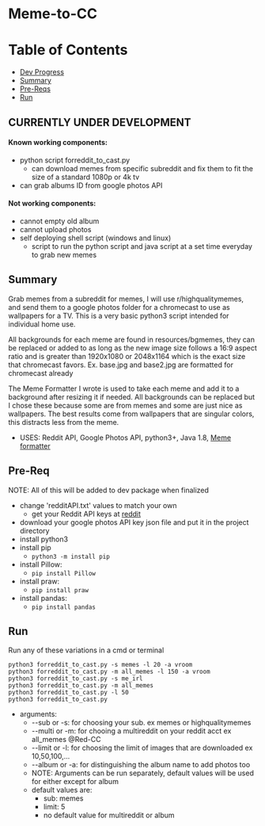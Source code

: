# Meme-to-CC

# Table of Contents

- [Dev Progress](https://github.com/WalterMitty2112/Meme-to-CC#currently-under-development)
- [Summary](https://github.com/WalterMitty2112/Meme-to-CC#summary)
- [Pre-Reqs](https://github.com/WalterMitty2112/Meme-to-CC#pre-req)
- [Run](https://github.com/WalterMitty2112/Meme-to-CC#run)

## CURRENTLY UNDER DEVELOPMENT
#### Known working components:
   - python script forreddit_to_cast.py
      - can download memes from specific subreddit and fix them to fit the size of a standard 1080p or 4k tv
   - can grab albums ID from google photos API
#### Not working components:
   - cannot empty old album
   - cannot upload photos 
   - self deploying shell script (windows and linux)
      - script to run the python script and java script at a set time everyday to grab new memes

## Summary 
  Grab memes from a subreddit for memes, I will use r/highqualitymemes, and send them to a google photos folder for
  a chromecast to use as wallpapers for a TV. This is a very basic python3 script intended for individual home use.
  
  All backgrounds for each meme are found in resources/bgmemes, they can be replaced or added to as long as the new image size follows a 16:9 aspect ratio and is greater than 1920x1080 or 2048x1164 which is the exact size that chromecast favors. Ex. base.jpg and base2.jpg are formatted for chromecast already
  
  The Meme Formatter I wrote is used to take each meme and add it to a background after resizing it if needed. All backgrounds can be replaced but I chose these because some are from memes and some are just nice as wallpapers. The best results come from wallpapers that are singular colors, this distracts less from the meme.
  
  - USES: Reddit API, Google Photos API, python3+, Java 1.8, [Meme formatter](https://github.com/WalterMitty2112/Meme-Formatter-for-Chromecast)

## Pre-Req

NOTE: All of this will be added to dev package when finalized

  - change 'redditAPI.txt' values to match your own
    - get your Reddit API keys at [reddit](https://www.reddit.com/prefs/apps)
  - download your google photos API key json file and put it in the project directory
  - install python3
  - install pip
    - `python3 -m install pip`
  - install Pillow:
    - `pip install Pillow`
  - install praw:
    - `pip install praw`
  - install pandas:
    - `pip install pandas`

## Run
Run any of these variations in a cmd or terminal 
```
python3 forreddit_to_cast.py -s memes -l 20 -a vroom
python3 forreddit_to_cast.py -m all_memes -l 150 -a vroom
python3 forreddit_to_cast.py -s me_irl
python3 forreddit_to_cast.py -m all_memes
python3 forreddit_to_cast.py -l 50
python3 forreddit_to_cast.py
```
  - arguments: 
    - --sub or -s: for choosing your sub. ex memes or highqualitymemes
    - --multi or -m: for chooing a multireddit on your reddit acct ex all_memes @Red-CC
    - --limit or -l: for choosing the limit of images that are downloaded ex 10,50,100,...
    - --album or -a: for distinguishing the album name to add photos too
    - NOTE: Arguments can be run separately, default values will be used for either except for album
    - default values are:
        - sub: memes
        - limit: 5
        - no default value for multireddit or album
